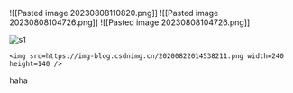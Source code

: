 ![[Pasted image 20230808110820.png]]
![[Pasted image 20230808104726.png]]
![[Pasted image 20230808104726.png]]


![s1](https://img-blog.csdnimg.cn/20200822014538211.png)



```
<img src=https://img-blog.csdnimg.cn/20200822014538211.png width=240 height=140 />
```


haha